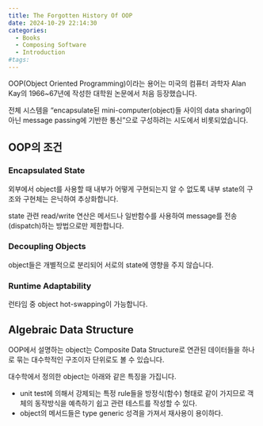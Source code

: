 ```yaml
---
title: The Forgotten History Of OOP
date: 2024-10-29 22:14:30
categories:
  - Books
  - Composing Software
  - Introduction
#tags:
---
```

OOP(Object Oriented Programming)이라는 용어는 미국의 컴퓨터 과학자 Alan Kay의 1966~67년에 작성한 대학원 논문에서 처음 등장했습니다.

전체 시스템을 “encapsulate된 mini-computer(object)들 사이의 data sharing이 아닌 message passing에 기반한 통신”으로 구성하려는 시도에서 비롯되었습니다.

## OOP의 조건

### Encapsulated State

외부에서 object를 사용할 때 내부가 어떻게 구현되는지 알 수 없도록 내부 state의 구조와 구현체는 은닉하여 추상화합니다.

state 관련 read/write 연산은 메서드나 일반함수를 사용하여 message를 전송(dispatch)하는 방법으로만 제한합니다.

### Decoupling Objects

object들은 개별적으로 분리되어 서로의 state에 영향을 주지 않습니다.

### Runtime Adaptability

런타임 중 object hot-swapping이 가능합니다.

## Algebraic Data Structure

OOP에서 설명하는 object는 Composite Data Structure로 연관된 데이터들을 하나로 묶는 대수학적인 구조이자 단위로도 볼 수 있습니다.

대수학에서 정의한 object는 아래와 같은 특징을 가집니다.

- unit test에 의해서 강제되는 특정 rule들을 방정식(함수) 형태로 같이 가지므로 객체의 동작방식을 예측하기 쉽고 관련 테스트를 작성할 수 있다.
- object의 메서드들은 type generic 성격을 가져서 재사용이 용이하다.
